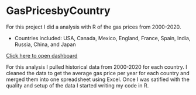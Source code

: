 # GasPricesbyCountry
For this project I did a analysis with R of the gas prices from 2000-2020. 

  - Countries included: USA, Canada, Mexico, England, France, Spain, India, Russia, China, and Japan

[Click here to open dashboard](https://public.tableau.com/app/profile/justen.cate/viz/USStockMarket-10Years/Dashboard1)

For this analysis I pulled historical data from 2000-2020 for each country. I cleaned the data to get the average gas price per year for each country and merged them into one spreadsheet using Excel. Once I was satified with the quality and setup of the data I started writing my code in R. 
